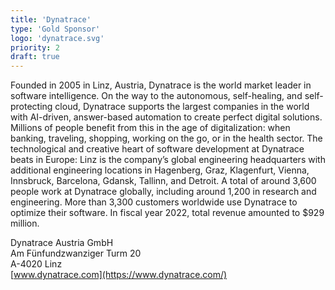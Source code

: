 ```yaml
---
title: 'Dynatrace'
type: 'Gold Sponsor'
logo: 'dynatrace.svg'
priority: 2
draft: true
---
```


Founded in 2005 in Linz, Austria, Dynatrace is the world market leader in software intelligence. On the way to the autonomous, self-healing, and self-protecting cloud, Dynatrace supports the largest companies in the world with AI-driven, answer-based automation to create perfect digital solutions. Millions of people benefit from this in the age of digitalization: when banking, traveling, shopping, working on the go, or in the health sector. The technological and creative heart of software development at Dynatrace beats in Europe: Linz is the company’s global engineering headquarters with additional engineering locations in Hagenberg, Graz, Klagenfurt, Vienna, Innsbruck, Barcelona, Gdansk, Tallinn, and Detroit. A total of around 3,600 people work at Dynatrace globally, including around 1,200 in research and engineering. More than 3,300 customers worldwide use Dynatrace to optimize their software. In fiscal year 2022, total revenue amounted to $929 million.

Dynatrace Austria GmbH  
Am Fünfundzwanziger Turm 20  
A-4020 Linz  
[www.dynatrace.com](https://www.dynatrace.com/)
